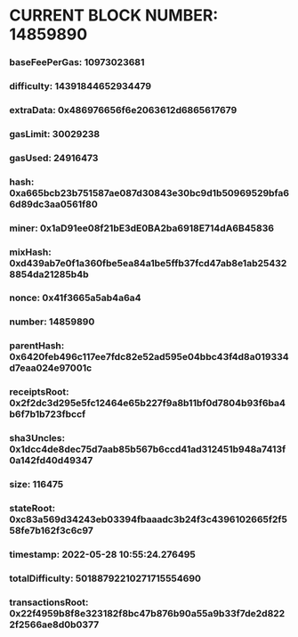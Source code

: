 # CURRENT BLOCK NUMBER: 14859890

### baseFeePerGas: 10973023681
### difficulty: 14391844652934479
### extraData: 0x486976656f6e2063612d6865617679
### gasLimit: 30029238
### gasUsed: 24916473
### hash: 0xa665bcb23b751587ae087d30843e30bc9d1b50969529bfa66d89dc3aa0561f80
### miner: 0x1aD91ee08f21bE3dE0BA2ba6918E714dA6B45836
### mixHash: 0xd439ab7e0f1a360fbe5ea84a1be5ffb37fcd47ab8e1ab254328854da21285b4b
### nonce: 0x41f3665a5ab4a6a4
### number: 14859890
### parentHash: 0x6420feb496c117ee7fdc82e52ad595e04bbc43f4d8a019334d7eaa024e97001c
### receiptsRoot: 0x2f2dc3d295e5fc12464e65b227f9a8b11bf0d7804b93f6ba4b6f7b1b723fbccf
### sha3Uncles: 0x1dcc4de8dec75d7aab85b567b6ccd41ad312451b948a7413f0a142fd40d49347
### size: 116475
### stateRoot: 0xc83a569d34243eb03394fbaaadc3b24f3c4396102665f2f558fe7b162f3c6c97
### timestamp: 2022-05-28 10:55:24.276495
### totalDifficulty: 50188792210271715554690
### transactionsRoot: 0x22f4959b8f8e323182f8bc47b876b90a55a9b33f7de2d8222f2566ae8d0b0377

